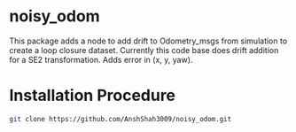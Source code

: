 # noisy_odom
This package adds a node to add drift to Odometry_msgs from simulation to create a loop closure dataset. Currently this code base does drift addition for a SE2 transformation. Adds error in (x, y, yaw).

# Installation Procedure
```bash
git clone https://github.com/AnshShah3009/noisy_odom.git
```
